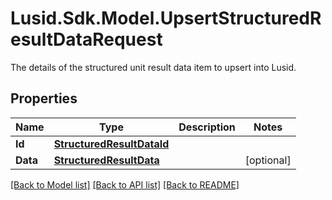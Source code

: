 # Lusid.Sdk.Model.UpsertStructuredResultDataRequest
The details of the structured unit result data item to upsert into Lusid.

## Properties

Name | Type | Description | Notes
------------ | ------------- | ------------- | -------------
**Id** | [**StructuredResultDataId**](StructuredResultDataId.md) |  | 
**Data** | [**StructuredResultData**](StructuredResultData.md) |  | [optional] 

[[Back to Model list]](../README.md#documentation-for-models) [[Back to API list]](../README.md#documentation-for-api-endpoints) [[Back to README]](../README.md)

